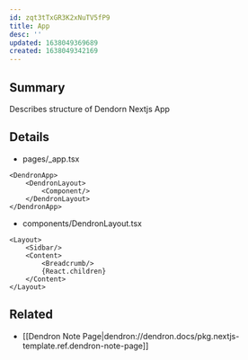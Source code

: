 ```yaml
---
id: zqt3tTxGR3K2xNuTV5fP9
title: App
desc: ''
updated: 1638049369689
created: 1638049342169
---
```


## Summary

Describes structure of Dendorn Nextjs App

## Details

- pages/_app.tsx
```tsx
<DendronApp>
    <DendronLayout>
        <Component/>
    </DendronLayout>
</DendronApp>
```


- components/DendronLayout.tsx
```tsx
<Layout>
    <Sidbar/>
    <Content>
        <Breadcrumb/>
        {React.children}
    </Content>
</Layout>
```

## Related
- [[Dendron Note Page|dendron://dendron.docs/pkg.nextjs-template.ref.dendron-note-page]]